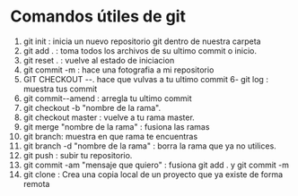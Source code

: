 # Comandos útiles de git
1. git init : inicia un nuevo repositorio git dentro de nuestra carpeta
2. git add . : toma todos los archivos de su ultimo commit o inicio.
3. git reset . : vuelve al estado de iniciacion
4. git commit -m : hace una fotografia a mi repositorio
5. GIT CHECKOUT --. hace que vulvas a tu ultimo commit
6- git log : muestra tus commit
7. git commit--amend : arregla tu ultimo commit
8. git checkout -b  "nombre de la rama".
9. git checkout master : vuelve a tu rama master.
10. git merge "nombre de la rama" : fusiona las ramas
11. git branch: muestra en que rama te encuentras
12. git branch -d "nombre de la rama" : borra la rama que ya no utilices.
13. git push : subir tu repositorio.
14. git commit -am "mensaje que quiero" : fusiona git add . y git commit -m
15. git clone : Crea una copia local de un proyecto que ya existe de forma remota